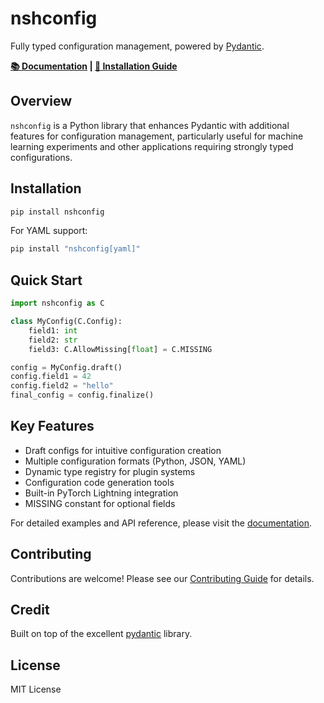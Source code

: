 # nshconfig

Fully typed configuration management, powered by [Pydantic](https://github.com/pydantic/pydantic/).

**[📚 Documentation](https://nima.sh/nshconfig/) | [🔧 Installation Guide](https://nima.sh/nshconfig/installation.html)**

## Overview

`nshconfig` is a Python library that enhances Pydantic with additional features for configuration management, particularly useful for machine learning experiments and other applications requiring strongly typed configurations.

## Installation

```bash
pip install nshconfig
```

For YAML support:
```bash
pip install "nshconfig[yaml]"
```

## Quick Start

```python
import nshconfig as C

class MyConfig(C.Config):
    field1: int
    field2: str
    field3: C.AllowMissing[float] = C.MISSING

config = MyConfig.draft()
config.field1 = 42
config.field2 = "hello"
final_config = config.finalize()
```

## Key Features

- Draft configs for intuitive configuration creation
- Multiple configuration formats (Python, JSON, YAML)
- Dynamic type registry for plugin systems
- Configuration code generation tools
- Built-in PyTorch Lightning integration
- MISSING constant for optional fields

For detailed examples and API reference, please visit the [documentation](https://nima.sh/nshconfig/).

## Contributing

Contributions are welcome! Please see our [Contributing Guide](https://nima.sh/nshconfig/contributing.html) for details.

## Credit

Built on top of the excellent [pydantic](https://github.com/pydantic/pydantic/) library.

## License

MIT License
